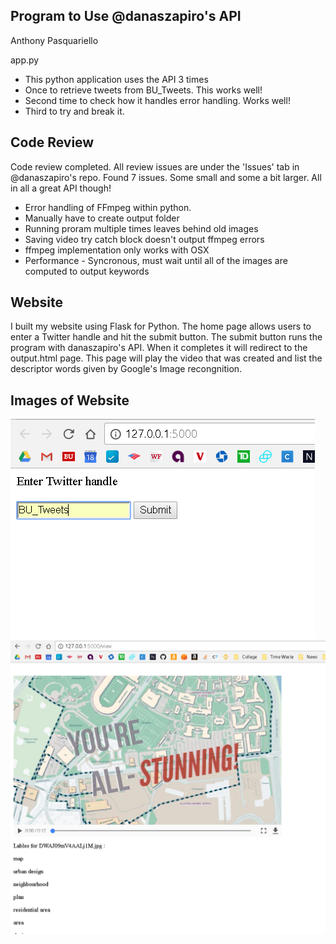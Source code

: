 Program to Use @danaszapiro's API
-----------------------------------
Anthony Pasquariello

app.py
 - This python application uses the API 3 times
 - Once to retrieve tweets from BU_Tweets. This works well!
 - Second time to check how it handles error handling. Works well!
 - Third to try and break it. 
 
 
Code Review
------------

Code review completed. All review issues are under the 'Issues' tab in @danaszapiro's repo. Found 7 issues. Some small and some a bit larger. All in all a great API though!
 - Error handling of FFmpeg within python.
 - Manually have to create output folder
 - Running proram multiple times leaves behind old images
 - Saving video try catch block doesn't output ffmpeg errors
 - ffmpeg implementation only works with OSX
 - Performance - Syncronous, must wait until all of the images are computed to output keywords

Website
--------

I built my website using Flask for Python. The home page allows users to enter a Twitter handle and hit the submit button. The submit button runs the program with danaszapiro's API. When it completes it will redirect to the output.html page. This page will play the video that was created and list the descriptor words given by Google's Image recongnition.

Images of Website
------------------

![alt text](https://github.com/danaszapiro/EC500/blob/app/website-images/ec500-1.png)
![alt text](https://github.com/danaszapiro/EC500/blob/app/website-images/ec500-2.png)
